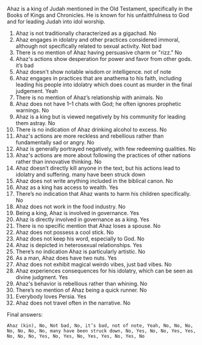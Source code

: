 Ahaz is a king of Judah mentioned in the Old Testament, specifically in the Books of Kings and Chronicles. He is known for his unfaithfulness to God and for leading Judah into idol worship.

1. Ahaz is not traditionally characterized as a gigachad. No
2. Ahaz engages in idolatry and other practices considered immoral, although not specifically related to sexual activity. Not bad
3. There is no mention of Ahaz having persuasive charm or "rizz." No
4. Ahaz's actions show desperation for power and favor from other gods. it’s bad
5. Ahaz doesn't show notable wisdom or intelligence. not of note
6. Ahaz engages in practices that are anathema to his faith, including leading his people into idolatry which does count as murder in the final judgement. Yeah
7. There is no mention of Ahaz’s relationship with animals. No
8. Ahaz does not have 1–1 chats with God; he often ignores prophetic warnings. No
9. Ahaz is a king but is viewed negatively by his community for leading them astray. No
10. There is no indication of Ahaz drinking alcohol to excess. No
11. Ahaz's actions are more reckless and rebellious rather than fundamentally sad or angry. No
12. Ahaz is generally portrayed negatively, with few redeeming qualities. No
13. Ahaz's actions are more about following the practices of other nations rather than innovative thinking. No
14. Ahaz doesn’t directly kill anyone in the text, but his actions lead to idolatry and suffering. many have been struck down
15. Ahaz does not write anything included in the biblical canon. No
16. Ahaz as a king has access to wealth. Yes
17. There’s no indication that Ahaz wants to harm his children specifically. No
18. Ahaz does not work in the food industry. No
19. Being a king, Ahaz is involved in governance. Yes
20. Ahaz is directly involved in governance as a king. Yes
21. There is no specific mention that Ahaz loses a spouse. No
22. Ahaz does not possess a cool stick. No
23. Ahaz does not keep his word, especially to God. No
24. Ahaz is depicted in heterosexual relationships. Yes
25. There’s no indication Ahaz is particularly artistic. No
26. As a man, Ahaz does have two nuts. Yes
27. Ahaz does not exhibit magical weirdo vibes, just bad vibes. No
28. Ahaz experiences consequences for his idolatry, which can be seen as divine judgment. Yes
29. Ahaz's behavior is rebellious rather than whining. No
30. There’s no mention of Ahaz being a quick runner. No
31. Everybody loves Persia. Yes
32. Ahaz does not travel often in the narrative. No

Final answers:

```Ahaz (kin), No, Not bad, No, it’s bad, not of note, Yeah, No, No, No, No, No, No, No, many have been struck down, No, Yes, No, No, Yes, Yes, No, No, No, Yes, No, Yes, No, Yes, Yes, No, Yes, No```
